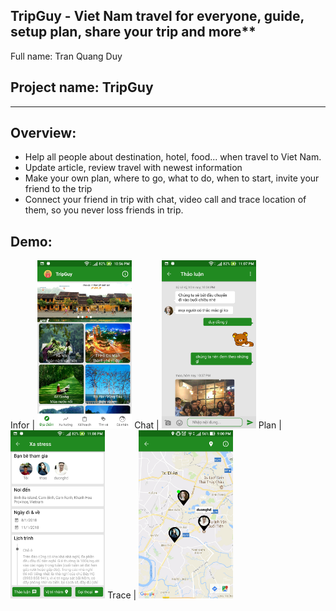 ## TripGuy - Viet Nam travel for everyone, guide, setup plan, share your trip and more**

Full name: Tran Quang Duy

## Project name: TripGuy
----------------------------

## Overview:
* Help all people about destination, hotel, food... when travel to Viet Nam.
* Update article, review travel with newest information
* Make your own plan, where to go, what to do, when to start, invite your friend to the trip
* Connect your friend in trip with chat, video call and trace location of them, so you never loss friends in trip.

## Demo:

Infor    | <img src="https://raw.githubusercontent.com/duytq94/TripGuy/master/screenshot/Tab1.jpg" height="30%" width="30%">
Chat     | <img src="https://raw.githubusercontent.com/duytq94/TripGuy/master/screenshot/ChatGroup.jpg" height="30%" width="30%">
Plan     | <img src="https://raw.githubusercontent.com/duytq94/TripGuy/master/screenshot/DetailPlan.jpg" height="30%" width="30%">
Trace    | <img src="https://raw.githubusercontent.com/duytq94/TripGuy/master/screenshot/Location.jpg" height="30%" width="30%">
